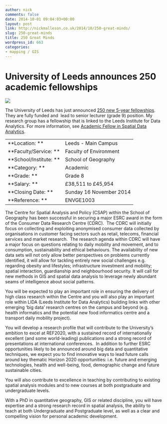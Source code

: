 ```yaml
---
author: nick
comments: false
date: 2014-10-01 09:04:03+00:00
layout: post
link: http://nickmalleson.co.uk/2014/10/250-great-minds/
slug: 250-great-minds
title: 250 Great Minds
wordpress_id: 663
categories:
- mapping / GIS
---
```


# University of Leeds announces 250 academic fellowships


[
](http://250greatminds.leeds.ac.uk/)[![](http://250greatminds.leeds.ac.uk/wp-content/uploads/2014/09/250Fellows-HeadderImage-GREATMINDS-AMENDED.jpg)](http://250greatminds.leeds.ac.uk/)

The University of Leeds has just announced [250 new 5-year fellowships](http://250greatminds.leeds.ac.uk/). They are fully funded and  lead to senior lecturer (grade 9) position. My research group has a fellowship that is linked to the Leeds Institute for Data Analytics. For more information, see [Academic Fellow in Spatial Data Analytics](https://jobs.leeds.ac.uk/Vacancy.aspx?id=330&forced=1).
<table cellpadding="0" cellspacing="0" border="0" >
<tbody >
<tr >

<td >**Location: **
</td>

<td >Leeds - Main Campus
</td>
</tr>
<tr >

<td >**Faculty/Service: **
</td>

<td >Faculty of Environment
</td>
</tr>
<tr >

<td >**School/Institute: **
</td>

<td >School of Geography
</td>
</tr>
<tr >

<td >**Category: **
</td>

<td >Academic
</td>
</tr>
<tr >

<td >**Grade: **
</td>

<td >Grade 8
</td>
</tr>
<tr >

<td >**Salary: **
</td>

<td >£38,511 to £45,954
</td>
</tr>
<tr >

<td >**Closing Date: **
</td>

<td >Sunday 16 November 2014
</td>
</tr>
<tr >

<td >**Reference: **
</td>

<td >ENVGE1003
</td>
</tr>
</tbody>
</table>


The Centre for Spatial Analysis and Policy (CSAP) within the School of Geography has been successful in securing a major ESRC award in the form of the Consumer Data Research Centre (CDRC).  The CDRC will initially focus on collecting and exploiting anonymised consumer data collected by organisations in customer facing sectors such as retail, telecoms, financial services and market research.  The research agenda within CDRC will have a major focus on questions relating to daily mobility and movement, and to consumption, sustainability and ethical behaviours. The availability of new data sets will not only allow better perspectives on problems currently identified, it will allow for tackling entirely new social challenges e.g. regarding obesity and lifestyles; infrastructure investment and mobility; spatial interaction, guardianship and neighbourhood security. It will call for new methods in GIS and spatial data analysis to leverage newly abundant seams of intelligence about social patterns.

You will be expected to play an important role in ensuring the delivery of high class research within the Centre and you will also play an important role within LIDA (Leeds Institute for Data Analytics) building links with other emerging ‘big data’ research centres on the campus and beyond (e.g. health informatics and the potential new food informatics centre and a transport daily mobility project).

You will develop a research profile that will contribute to the University’s ambition to excel at REF2020, with a sustained record of internationally excellent (and some world-leading) publications and a strong record of presentations at international conferences.  In addition to further ESRC opportunities likely to be announced around big data and quantitative techniques, we expect you to find innovative ways to lead future calls around key thematic Horizon 2020 opportunities: i.e. future and emerging technologies, health and well-being, food, demographic change and future sustainable cities.

You will also contribute to excellence in teaching by contributing to existing spatial analysis modules and to new courses at both postgraduate and undergraduate levels.

With a PhD in quantitative geography, GIS or related discipline, you will have expertise and a strong research record in spatial analysis, the ability to teach at both Undergraduate and Postgraduate level, as well as a clear and compelling vision for personal academic development.
